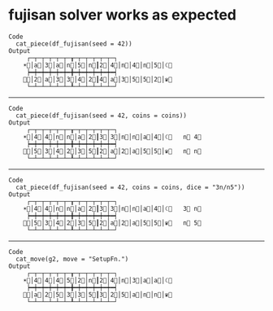 # fujisan solver works as expected

    Code
      cat_piece(df_fujisan(seed = 42))
    Output
         ┌─┬─┬─┬─┬─┬─┰─┬─┬─┬─┬─┬─┐  
        ☀⃟│a⃝│3⃝│a⃝│n⃝│5⃝│n⃝┃2⃝│4⃝│n⃝│4⃝│n⃝│5⃝│☾⃟ 
         ┝━┿━┿━┿━┿━┿━╋━┿━┿━┿━┿━┿━┥  
        ⸸⃟│2⃝│a⃝│3⃝│3⃝│4⃝│2⃝┃4⃝│a⃝│3⃝│5⃝│5⃝│2⃝│♛⃟ 
         └─┴─┴─┴─┴─┴─┸─┴─┴─┴─┴─┴─┘  
                                    

---

    Code
      cat_piece(df_fujisan(seed = 42, coins = coins))
    Output
         ┌─┬─┬─┬─┬─┬─┰─┬─┬─┬─┬─┬─┐        
        ☀⃟│4⃝│4⃝│n⃝│n⃝│a⃝│2⃝┃3⃝│3⃝│n⃝│n⃝│a⃝│4⃝│☾⃟   n⃞ 4⃞ 
         ┝━┿━┿━┿━┿━┿━╋━┿━┿━┿━┿━┿━┥        
        ⸸⃟│5⃝│3⃝│4⃝│2⃝│3⃝│5⃝┃2⃝│a⃝│2⃝│a⃝│5⃝│5⃝│♛⃟   n⃞ n⃞ 
         └─┴─┴─┴─┴─┴─┸─┴─┴─┴─┴─┴─┘        
                                          

---

    Code
      cat_piece(df_fujisan(seed = 42, coins = coins, dice = "3n/n5"))
    Output
         ┌─┬─┬─┬─┬─┬─┰─┬─┬─┬─┬─┬─┐        
        ☀⃟│4⃝│4⃝│n⃝│n⃝│a⃝│2⃝┃3⃝│3⃝│n⃝│n⃝│a⃝│4⃝│☾⃟   3⃞ n⃞ 
         ┝━┿━┿━┿━┿━┿━╋━┿━┿━┿━┿━┿━┥        
        ⸸⃟│5⃝│3⃝│4⃝│2⃝│3⃝│5⃝┃2⃝│a⃝│2⃝│a⃝│5⃝│5⃝│♛⃟   n⃞ 5⃞ 
         └─┴─┴─┴─┴─┴─┸─┴─┴─┴─┴─┴─┘        
                                          

---

    Code
      cat_move(g2, move = "SetupFn.")
    Output
         ┌─┬─┬─┬─┬─┬─┰─┬─┬─┬─┬─┬─┐  
        ☀⃟│4⃝│4⃝│4⃝│5⃝│2⃝│n⃝┃2⃝│4⃝│n⃝│3⃝│a⃝│a⃝│☾⃟ 
         ┝━┿━┿━┿━┿━┿━╋━┿━┿━┿━┿━┿━┥  
        ⸸⃟│a⃝│2⃝│5⃝│3⃝│3⃝│5⃝┃3⃝│2⃝│5⃝│a⃝│n⃝│n⃝│♛⃟ 
         └─┴─┴─┴─┴─┴─┸─┴─┴─┴─┴─┴─┘  
                                    

